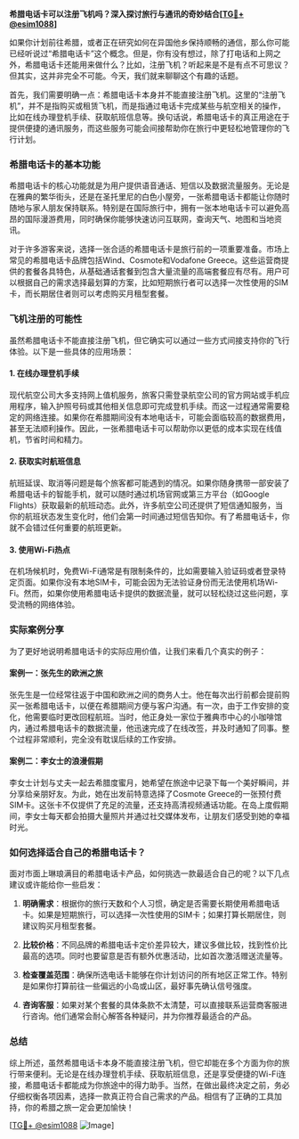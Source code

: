 **希腊电话卡可以注册飞机吗？深入探讨旅行与通讯的奇妙结合[[TG💪+ @esim1088](https://t.me/s/esim1088)]**

如果你计划前往希腊，或者正在研究如何在异国他乡保持顺畅的通信，那么你可能已经听说过“希腊电话卡”这个概念。但是，你有没有想过，除了打电话和上网之外，希腊电话卡还能用来做什么？比如，注册飞机？听起来是不是有点不可思议？但其实，这并非完全不可能。今天，我们就来聊聊这个有趣的话题。

首先，我们需要明确一点：希腊电话卡本身并不能直接注册飞机。这里的“注册飞机”，并不是指购买或租赁飞机，而是指通过电话卡完成某些与航空相关的操作，比如在线办理登机手续、获取航班信息等。换句话说，希腊电话卡的真正用途在于提供便捷的通讯服务，而这些服务可能会间接帮助你在旅行中更轻松地管理你的飞行计划。

### 希腊电话卡的基本功能

希腊电话卡的核心功能就是为用户提供语音通话、短信以及数据流量服务。无论是在雅典的繁华街头，还是在圣托里尼的白色小屋旁，一张希腊电话卡都能让你随时随地与家人朋友保持联系。特别是在国际旅行中，拥有一张本地电话卡可以避免高昂的国际漫游费用，同时确保你能够快速访问互联网，查询天气、地图和当地资讯。

对于许多游客来说，选择一张合适的希腊电话卡是旅行前的一项重要准备。市场上常见的希腊电话卡品牌包括Wind、Cosmote和Vodafone Greece。这些运营商提供的套餐各具特色，从基础通话套餐到包含大量流量的高端套餐应有尽有。用户可以根据自己的需求选择最划算的方案，比如短期旅行者可以选择一次性使用的SIM卡，而长期居住者则可以考虑购买月租型套餐。

### 飞机注册的可能性

虽然希腊电话卡不能直接注册飞机，但它确实可以通过一些方式间接支持你的飞行体验。以下是一些具体的应用场景：

#### 1. 在线办理登机手续

现代航空公司大多支持网上值机服务，旅客只需登录航空公司的官方网站或手机应用程序，输入护照号码或其他相关信息即可完成登机手续。而这一过程通常需要稳定的网络连接。如果你在希腊期间没有本地电话卡，可能会面临较高的数据费用，甚至无法顺利操作。因此，一张希腊电话卡可以帮助你以更低的成本实现在线值机，节省时间和精力。

#### 2. 获取实时航班信息

航班延误、取消等问题是每个旅客都可能遇到的情况。如果你随身携带一部安装了希腊电话卡的智能手机，就可以随时通过机场官网或第三方平台（如Google Flights）获取最新的航班动态。此外，许多航空公司还提供了短信通知服务，当你的航班状态发生变化时，他们会第一时间通过短信告知你。有了希腊电话卡，你就不会错过任何重要的航班更新。

#### 3. 使用Wi-Fi热点

在机场候机时，免费Wi-Fi通常是有限制条件的，比如需要输入验证码或者登录特定页面。如果你没有本地SIM卡，可能会因为无法验证身份而无法使用机场Wi-Fi。然而，如果你使用希腊电话卡提供的数据流量，就可以轻松绕过这些问题，享受流畅的网络体验。

### 实际案例分享

为了更好地说明希腊电话卡的实际应用价值，让我们来看几个真实的例子：

#### 案例一：张先生的欧洲之旅

张先生是一位经常往返于中国和欧洲之间的商务人士。他在每次出行前都会提前购买一张希腊电话卡，以便在希腊期间方便与客户沟通。有一次，由于工作安排的变化，他需要临时更改回程航班。当时，他正身处一家位于雅典市中心的小咖啡馆内，通过希腊电话卡的数据流量，他迅速完成了在线改签，并及时通知了同事。整个过程非常顺利，完全没有耽误后续的工作安排。

#### 案例二：李女士的浪漫假期

李女士计划与丈夫一起去希腊度蜜月，她希望在旅途中记录下每一个美好瞬间，并分享给亲朋好友。为此，她在出发前特意选择了Cosmote Greece的一张预付费SIM卡。这张卡不仅提供了充足的流量，还支持高清视频通话功能。在岛上度假期间，李女士每天都会拍摄大量照片并通过社交媒体发布，让朋友们感受到她的幸福时光。

### 如何选择适合自己的希腊电话卡？

面对市面上琳琅满目的希腊电话卡产品，如何挑选一款最适合自己的呢？以下几点建议或许能给你一些启发：

1. **明确需求**：根据你的旅行天数和个人习惯，确定是否需要长期使用希腊电话卡。如果是短期旅行，可以选择一次性使用的SIM卡；如果打算长期居住，则建议购买月租型套餐。

2. **比较价格**：不同品牌的希腊电话卡定价差异较大，建议多做比较，找到性价比最高的选项。同时也要留意是否有额外优惠活动，比如首次激活赠送流量等。

3. **检查覆盖范围**：确保所选电话卡能够在你计划访问的所有地区正常工作。特别是如果你打算前往一些偏远的小岛或山区，最好事先确认信号强度。

4. **咨询客服**：如果对某个套餐的具体条款不太清楚，可以直接联系运营商客服进行咨询。他们通常会耐心解答各种疑问，并为你推荐最适合的产品。

### 总结

综上所述，虽然希腊电话卡本身不能直接注册飞机，但它却能在多个方面为你的旅行带来便利。无论是在线办理登机手续、获取航班信息，还是享受便捷的Wi-Fi连接，希腊电话卡都能成为你旅途中的得力助手。当然，在做出最终决定之前，务必仔细权衡各项因素，选择一款真正符合自己需求的产品。相信有了正确的工具加持，你的希腊之旅一定会更加愉快！

[[TG💪+ @esim1088](https://t.me/s/esim1088) ![Image](https://i.postimg.cc/4NQfJmqS/Snipaste-2025-05-13-00-14-12.png)]